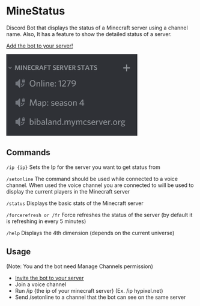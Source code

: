 # MineStatus
Discord Bot that displays the status of a Minecraft server using a channel name. Also, It has a feature to show the detailed status of a server. 


[Add the bot to your server!](https://discord.com/api/oauth2/authorize?client_id=715127361997373510&permissions=16&scope=bot)

![Demonstration](https://github.com/Iskrata/DiscordServerStatus/blob/master/data/images/Screenshot_1.png)

## Commands
`/ip {ip}`  Sets the Ip for the server you want to get status from

`/setonline`    The command should be used while connected to a voice channel. When used the voice channel you are connected to will be used to display the current players in the Minecraft server


`/status`   Displays the basic stats of the Minecraft server

`/forcerefresh or /fr`  Force refreshes the status of the server (by default it is refreshing in every 5 minutes)

`/help` Displays the 4th dimension (depends on the current universe)

## Usage
(Note: You and the bot need Manage Channels permission)
 - [Invite the bot to your server](https://discord.com/api/oauth2/authorize?client_id=715127361997373510&permissions=16&scope=bot)
 - Join a voice channel
 - Run /ip {the ip of your minecraft server} (Ex. /ip hypixel.net)
 - Send /setonline to a channel that the bot can see on the same server
